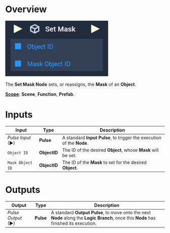 # Overview

![The Set Mask Node.](../../../.gitbook/assets/setmasknode.png)

The **Set Mask Node** sets, or reassigns, the **Mask** of an **Object**.

[**Scope**](../../overview.md#scopes): **Scene**, **Function**, **Prefab**.


# Inputs

|Input|Type|Description|
|---|---|---|
|*Pulse Input* (►)|**Pulse**|A standard **Input Pulse**, to trigger the execution of the **Node**.|
|`Object ID`|**ObjectID**|The ID of the desired **Object**, whose **Mask** will be set.|
|`Mask Object ID`|**ObjectID**|The ID of the **Mask** to set for the desired **Object**.|

# Outputs

|Output|Type|Description|
|---|---|---|
|*Pulse Output* (►)|**Pulse**|A standard **Output Pulse**, to move onto the next **Node** along the **Logic Branch**, once this **Node** has finished its execution.|



